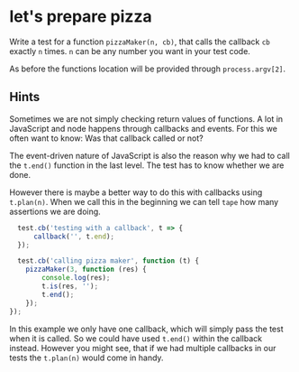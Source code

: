 # let's prepare pizza

Write a test for a function `pizzaMaker(n, cb)`, that calls the callback 
`cb` exactly `n` times. `n` can be any number you want in your test code.

As before the functions location will be provided through `process.argv[2]`.

## Hints

Sometimes we are not simply checking return values of functions. A lot in 
JavaScript and node happens through callbacks and events. For this we often want
to know: Was that callback called or not?

The event-driven nature of JavaScript is also the reason why we had to call the 
`t.end()` function in the last level. The test has to know whether we are done.

However there is maybe a better way to do this with callbacks using `t.plan(n)`.
When we call this in the beginning we can tell `tape` how many assertions we are
doing.

```js
  test.cb('testing with a callback', t => {
	  callback('', t.end);
  });

  test.cb('calling pizza maker', function (t) {
    pizzaMaker(3, function (res) {
        console.log(res);
        t.is(res, '');
        t.end();
    });
});
```

In this example we only have one callback, which will simply pass the test when
it is called. So we could have used `t.end()` within the callback instead.
However you might see, that if we had multiple callbacks in our tests the 
`t.plan(n)` would come in handy.

